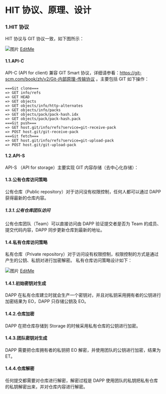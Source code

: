 HIT 协议、原理、设计
=======

### 1.HIT 协议

HIT 协议与 GIT 协议一致，如下图所示：

![图片](https://docs.google.com/drawings/d/e/2PACX-1vTwLWoveA9JRnJHdXZWpCKSTfNfa3_EfzYEyy9HU59T5v_TxCIpHPFciIVzE9GD5cYMWZti63d2s85O/pub?w=695&amp;h=386)
[EditMe](https://docs.google.com/drawings/d/1RBDvx2bbgVKsKYBsAt6jinwDLR3DK6ZFlfrHca4P-OM/edit?usp=sharing)

#### 1.1.API-C

API-C (API for client) 兼容 GIT Smart 协议，详细请参看：https://git-scm.com/book/zh/v2/Git-内部原理-传输协议 。主要包括 GIT 如下操作：

    ===Git clone===
    => GET info/refs
    => GET HEAD
    => GET objects
    => GET objects/info/http-alternates
    => GET objects/info/packs
    => GET objects/pack/pack-hash.idx
    => GET objects/pack/pack-hash.pack
    ===Git push===
    => GET host.git/info/refs?service=git-receive-pack
    => POST host.git/git-receive-pack
    ===Git fetch===
    => GET host.git/info/refs?service=git-upload-pack
    => POST host.git/git-upload-pack

#### 1.2.API-S

API-S （API for storage）主要实现 GIT 内容存储（去中心化存储）：

#### 1.3.公有仓库访问策略

公有仓库（Public repository）对于访问没有权限控制，任何人都可以通过 DAPP 获得最新的仓库内容。

##### 1.3.1.公有仓库团队访问

公有仓库团队（Team）可以直接访问由 DAPP 验证提交者是否为 Team 的成员、提交代码内容，DAPP 同步更新仓库到最新的地址。

#### 1.4.私有仓库访问策略

私有仓库（Private repository）对于访问设有权限控制，权限控制的方式是通过产生的公钥、私钥对进行加密解密。 私有仓库访问策略设计如下：

![图片](https://docs.google.com/drawings/d/e/2PACX-1vQJK0_xZtqCPOR1mc1UjiHC5kBwu50OhL769AZjx1kcP-DPGnFybUYLy_iShZWFQc_miOSMruukslY1/pub?w=667&amp;h=631)
[EditMe](https://docs.google.com/drawings/d/15TZxxW0zZ2fq3p2l5QHXBPd1e2LjtJMfgxvb4LnsE7I/edit?usp=sharing)

#### 1.4.1.初始密钥对生成

DAPP 在私有仓库建立时就会生产一个密钥对，并且对私钥采用拥有者的公钥进行加密结果为 EO，DAPP 只存储公钥及 EO。

#### 1.4.2.仓库加密

DAPP 在把仓库存储到 Storage 的时候采用私有仓库的公钥进行加密。

#### 1.4.3.团队密钥对生成

DAPP 需要把仓库拥有者的私钥把 EO 解密，并使用团队的公钥进行加密，结果为 ET。

#### 1.4.4.仓库解密

任何提交都需要对仓库进行解密，解密过程是 DAPP 使用团队的私钥把私有仓库的私钥解密出来，并对仓库内容进行解密。











